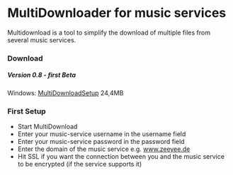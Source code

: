 # MultiDownloader for music services

Multidownload is a tool to simplify the download of multiple files from several music services.

### Download

##### Version 0.8 - first Beta
Windows: [MultiDownloadSetup](https://github.com/eternalvr/qtmultidl/releases/download/rel_0.8/MultiDownload0.8-Setup.exe) 24,4MB

### First Setup

* Start MultiDownload
* Enter your music-service username in the username field
* Enter your music-service password in the password field
* Enter the domain of the music service e.g. www.zeeyee.de 
* Hit SSL if you want the connection between you and the music service to be encrypted (if the service supports it)
